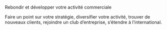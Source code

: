 Rebondir et développer votre activité commerciale


Faire un point sur votre stratégie, diversifier votre activité, trouver de nouveaux clients, rejoindre un club d’entreprise, s’étendre à l’international.